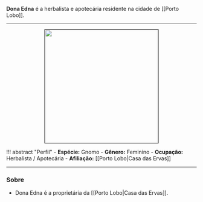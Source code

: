 **Dona Edna** é a herbalista e apotecária residente na cidade de [[Porto Lobo]].

---

<div style="text-align: center;">
<img src="https://i.imgur.com/h4BJfHb.png" width="300" style="border: 1px solid black;">
</div>

!!! abstract "Perfil"
	- **Espécie:** Gnomo
	- **Gênero:** Feminino
	- **Ocupação:** Herbalista / Apotecária
	- **Afiliação:** [[Porto Lobo|Casa das Ervas]]

---

### Sobre

- Dona Edna é a proprietária da [[Porto Lobo|Casa das Ervas]].